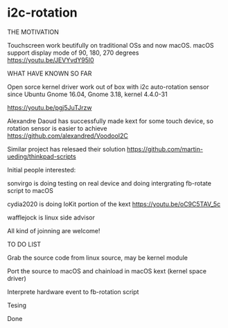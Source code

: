 # i2c-rotation
THE MOTIVATION 

Touchscreen work beutifully on traditional OSs and now macOS. macOS support display mode of 90, 180, 270 degrees
https://youtu.be/JEVYvdY95l0

WHAT HAVE KNOWN SO FAR

Open sorce kernel driver work out of box with i2c auto-rotation sensor since Ubuntu Gnome 16.04, Gnome 3.18, kernel 4.4.0-31 

https://youtu.be/pgj5JuTJrzw

Alexandre Daoud has successfully made kext for some touch device, so rotation sensor is easier to achieve  
https://github.com/alexandred/VoodooI2C

Similar project has relesaed their solution
https://github.com/martin-ueding/thinkpad-scripts

Initial people interested:

sonvirgo is doing testing on real device and doing intergrating fb-rotate script to macOS

cydia2020 is doing IoKit portion of the kext
https://youtu.be/oC9C5TAV_5c

wafflejock is linux side advisor 

All kind of joinning are welcome!

TO DO LIST

Grab the source code from linux source, may be kernel module

Port the source to macOS and chainload in macOS kext (kernel space driver)

Interprete hardware event to fb-rotation script

Tesing

Done

